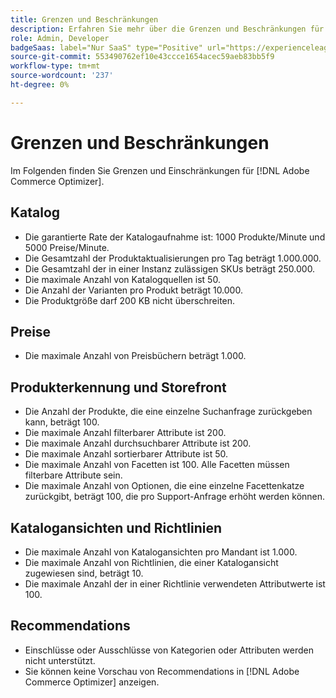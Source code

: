 ```yaml
---
title: Grenzen und Beschränkungen
description: Erfahren Sie mehr über die Grenzen und Beschränkungen für [!DNL Adobe Commerce Optimizer].
role: Admin, Developer
badgeSaas: label="Nur SaaS" type="Positive" url="https://experienceleague.adobe.com/en/docs/commerce/user-guides/product-solutions" tooltip="Gilt nur für Adobe Commerce as a Cloud Service- und Adobe Commerce Optimizer-Projekte (von Adobe verwaltete SaaS-Infrastruktur)."
source-git-commit: 553490762ef10e43ccce1654acec59aeb83bb5f9
workflow-type: tm+mt
source-wordcount: '237'
ht-degree: 0%

---
```


# Grenzen und Beschränkungen

Im Folgenden finden Sie Grenzen und Einschränkungen für [!DNL Adobe Commerce Optimizer].

## Katalog

- Die garantierte Rate der Katalogaufnahme ist: 1000 Produkte/Minute und 5000 Preise/Minute.
- Die Gesamtzahl der Produktaktualisierungen pro Tag beträgt 1.000.000.
- Die Gesamtzahl der in einer Instanz zulässigen SKUs beträgt 250.000. 
- Die maximale Anzahl von Katalogquellen ist 50.
- Die Anzahl der Varianten pro Produkt beträgt 10.000.
- Die Produktgröße darf 200 KB nicht überschreiten.

## Preise

- Die maximale Anzahl von Preisbüchern beträgt 1.000.

## Produkterkennung und Storefront

- Die Anzahl der Produkte, die eine einzelne Suchanfrage zurückgeben kann, beträgt 100.
- Die maximale Anzahl filterbarer Attribute ist 200.
- Die maximale Anzahl durchsuchbarer Attribute ist 200.
- Die maximale Anzahl sortierbarer Attribute ist 50.
- Die maximale Anzahl von Facetten ist 100. Alle Facetten müssen filterbare Attribute sein.
- Die maximale Anzahl von Optionen, die eine einzelne Facettenkatze zurückgibt, beträgt 100, die pro Support-Anfrage erhöht werden können.

## Katalogansichten und Richtlinien

- Die maximale Anzahl von Katalogansichten pro Mandant ist 1.000.
- Die maximale Anzahl von Richtlinien, die einer Katalogansicht zugewiesen sind, beträgt 10.
- Die maximale Anzahl der in einer Richtlinie verwendeten Attributwerte ist 100. 

## Recommendations

- Einschlüsse oder Ausschlüsse von Kategorien oder Attributen werden nicht unterstützt.
- Sie können keine Vorschau von Recommendations in [!DNL Adobe Commerce Optimizer] anzeigen.
